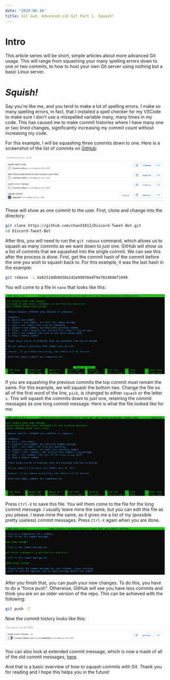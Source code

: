 ```yaml
---
date: "2020-06-16"
title: Git Gud. Advanced-ish Git Part 1. Squash!
---
```



# Intro

This article series will be short, simple articles about more advanced Git usage. This will range from squashing your many spelling errors down to one or two commits, to how to host your own Git server using nothing but a basic Linux server.

# *Squish!*

Say you're like me, and you tend to make a lot of spelling errors. I make so many spelling errors, in fact, that I installed a spell checker for my VSCode to make sure I don't use a misspelled variable many, many times in my code. This has caused me to make commit histories where I have many one or two lined changes, significantly increasing my commit count without increasing my code. 

For this example, I will be squashing three commits down to one. Here is a screenshot of the list of commits on [GitHub](https://github.com/chand1012/Discord-Tweet-Bot):

![Commits](./commits.png)

These will show as one commit to the user. First, clone and change into the directory:

```bash
git clone https://github.com/chand1012/Discord-Tweet-Bot.git
cd Discord-Tweet-Bot
```

After this, you will need to run the `git rebase` command, which allows us to squash as many commits as we want down to just one. GitHub will show us a list of commits that we squashed into the single commit. We can see this after the process is done. First, get the commit hash of the commit before the one you wish to squash back to. For this example, it was the last hash in the example:

```bash
git rebase -i da82519db9d38a142e09038edf9e7024846f1049
```

You will come to a file in `nano` that looks like this:

![Nano](./nano.png)

If you are squashing the previous commits the top commit must remain the same. For this example, we will squash the bottom two. Change the file so all of the first word of the line, `pick`, is changed to either `squash` or the letter `s`. This will squash the commits down to just one, retaining the commit messages as one long commit message. Here is what the file looked like for me:

![Squash](./squash.png)

Press `Ctrl-X` to save this file. You will them come to the file for the long commit message. I usually leave mine the same, but you can edit this file as you please. I leave mine the same, as it gives me a list of my (possible pretty useless) commit messages. Press `Ctrl-X` again when you are done. 

![Commits](./commits2.png)

After you finish that, you can push your new changes. To do this, you have to do a "force push". Otherwise, GitHub will see you have less commits and think you are on an older version of the repo. This can be achieved with the following:

```bash
git push -f 
```

Now the commit history looks like this:

![New History](./new_history.png)

You can also look at extended commit message, which is now a mash of all of the old commit messages, [here](https://github.com/chand1012/Discord-Tweet-Bot/commit/ad21aa628932576de85fea82465081b9e92ef734).

And that is a basic overview of how to squash commits with Git. Thank you for reading and I hope this helps you in the future!